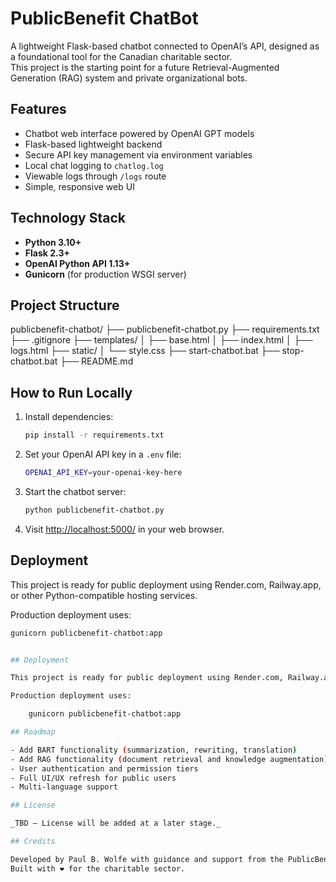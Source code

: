 # PublicBenefit ChatBot

A lightweight Flask-based chatbot connected to OpenAI’s API, designed as a foundational tool for the Canadian charitable sector.  
This project is the starting point for a future Retrieval-Augmented Generation (RAG) system and private organizational bots.

## Features

- Chatbot web interface powered by OpenAI GPT models
- Flask-based lightweight backend
- Secure API key management via environment variables
- Local chat logging to `chatlog.log`
- Viewable logs through `/logs` route
- Simple, responsive web UI

## Technology Stack

- **Python 3.10+**
- **Flask 2.3+**
- **OpenAI Python API 1.13+**
- **Gunicorn** (for production WSGI server)

## Project Structure

publicbenefit-chatbot/
├── publicbenefit-chatbot.py
├── requirements.txt
├── .gitignore
├── templates/
│   ├── base.html
│   ├── index.html
│   ├── logs.html
├── static/
│   └── style.css
├── start-chatbot.bat
├── stop-chatbot.bat
├── README.md


## How to Run Locally

1. Install dependencies:

    ```bash
    pip install -r requirements.txt
    ```

2. Set your OpenAI API key in a `.env` file:

    ```bash
    OPENAI_API_KEY=your-openai-key-here
    ```

3. Start the chatbot server:

    ```bash
    python publicbenefit-chatbot.py
    ```

4. Visit [http://localhost:5000/](http://localhost:5000/) in your web browser.

## Deployment

This project is ready for public deployment using Render.com, Railway.app, or other Python-compatible hosting services.

Production deployment uses:

```bash
gunicorn publicbenefit-chatbot:app


## Deployment

This project is ready for public deployment using Render.com, Railway.app, or other Python-compatible hosting services.

Production deployment uses:

    gunicorn publicbenefit-chatbot:app

## Roadmap

- Add BART functionality (summarization, rewriting, translation)
- Add RAG functionality (document retrieval and knowledge augmentation)
- User authentication and permission tiers
- Full UI/UX refresh for public users
- Multi-language support

## License

_TBD – License will be added at a later stage._

## Credits

Developed by Paul B. Wolfe with guidance and support from the PublicBenefit development initiative.  
Built with ❤️ for the charitable sector.
